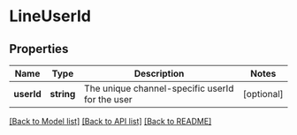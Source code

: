 # LineUserId

## Properties
Name | Type | Description | Notes
------------ | ------------- | ------------- | -------------
**userId** | **string** | The unique channel-specific userId for the user | [optional] 

[[Back to Model list]](../README.md#documentation-for-models) [[Back to API list]](../README.md#documentation-for-api-endpoints) [[Back to README]](../README.md)


